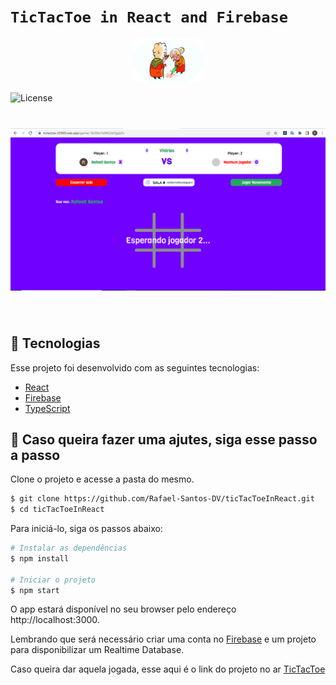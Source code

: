 # `TicTacToe in React and Firebase`

<p align="center">
  <img src="/src/assets/image-old.svg" alt="Jogo da velha" width="110px" />
</p>

<p>
  <img src="https://img.shields.io/static/v1?label=license&message=MIT&color=8257E5&labelColor=000000" alt="License"/>
</p>

<h1 align="center">
  <img src=".github/Game.png" alt="Game">
</h1>

<br>

## 🧪 Tecnologias

Esse projeto foi desenvolvido com as seguintes tecnologias:

- [React](https://reactjs.org)
- [Firebase](https://firebase.google.com/)
- [TypeScript](https://www.typescriptlang.org/)

## 🚀 Caso queira fazer uma ajutes, siga esse passo a passo

Clone o projeto e acesse a pasta do mesmo.

```bash
$ git clone https://github.com/Rafael-Santos-DV/ticTacToeInReact.git
$ cd ticTacToeInReact
```

Para iniciá-lo, siga os passos abaixo:

```bash
# Instalar as dependências
$ npm install

# Iniciar o projeto
$ npm start
```

O app estará disponível no seu browser pelo endereço http://localhost:3000.

Lembrando que será necessário criar uma conta no [Firebase](https://firebase.google.com/) e um projeto para disponibilizar um Realtime Database.

Caso queira dar aquela jogada, esse aqui é o link do projeto no ar
[TicTacToe](https://tictactoe-25969.web.app/)
